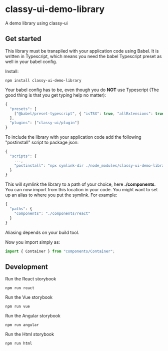 # classy-ui-demo-library

A demo library using classy-ui

## Get started

This library must be transpiled with your application code using Babel. It is written in Typescript, which means you need the babel Typescript preset as well in your babel config.

Install:

```
npm install classy-ui-demo-library
```

Your babel config has to be, even though you do **NOT** use Typescript (The good thing is that you get typing help no matter):

```ts
{
  "presets": [
    ["@babel/preset-typescript", { "isTSX": true, "allExtensions": true }]
  ],
  "plugins": ["classy-ui/plugin"]
}
```

To include the library with your application code add the following "postinstall" script to package json:

```ts
{
  "scripts": {
    ...,
    "postinstall": "npx symlink-dir ./node_modules/classy-ui-demo-library/src ./components"
  }
}
```

This will symlink the library to a path of your choice, here **./components**. You can now import from this location in your code. You might want to set up an alias to where you put the symlink. For example:

```ts
{
  "paths": {
    "components": "./components/react"
  }
}
```

Aliasing depends on your build tool.

Now you import simply as:

```ts
import { Container } from "components/Container";
```

## Development

Run the React storybook

```
npm run react
```

Run the Vue storybook

```
npm run vue
```

Run the Angular storybook

```
npm run angular
```

Run the Html storybook

```
npm run html
```
